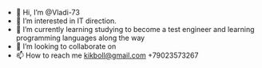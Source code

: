 - 👋 Hi, I’m @Vladi-73
- 👀 I’m interested in IT direction.
- 🌱 I’m currently learning  studying to become a test engineer and learning programming languages along the way
- 💞️ I’m looking to collaborate on 
- 📫 How to reach me kikboll@gmail.com  +79023573267

<!---
Vladi-73/Vladi-73 is a ✨ special ✨ repository because its `README.md` (this file) appears on your GitHub profile.
You can click the Preview link to take a look at your changes.
--->

